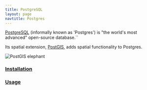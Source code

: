 ```yaml
---
title: PostgreSQL
layout: page
navtitle: Postgres
---
```


[PostgreSQL](https://www.postgresql.org/) (informally known as 'Postgres') is "the world's most advanced" open-source database.``

Its spatial extension, [PostGIS](http://www.postgis.net/), adds spatial functionality to Postgres.

![PostGIS elephant]({{site.baseurl}}/assets/img/stock_elephant.png)

### [Installation](./install)

### [Usage](./queries)
